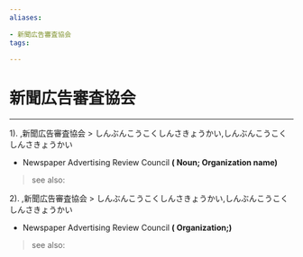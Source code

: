 ```yaml
---
aliases:
    
- 新聞広告審査協会
tags:
    
---
```


# 新聞広告審査協会
---
1).
,新聞広告審査協会 > しんぶんこうこくしんさきょうかい,しんぶんこうこくしんさきょうかい

- Newspaper Advertising Review Council
**( Noun; Organization name)**
> see also: 
            
2).
,新聞広告審査協会 > しんぶんこうこくしんさきょうかい,しんぶんこうこくしんさきょうかい

- Newspaper Advertising Review Council
**( Organization;)**
> see also: 
            